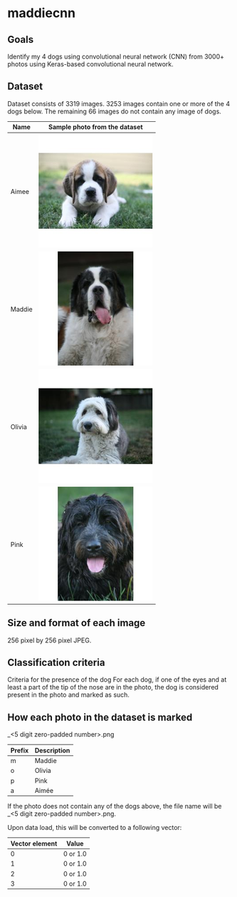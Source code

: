 # maddiecnn
## Goals
Identify my 4 dogs using convolutional neural network (CNN) from 3000+ photos using Keras-based convolutional neural network.

## Dataset
Dataset consists of 3319 images.  3253 images contain one or more of the 4 dogs below.  The remaining 66 images do not contain any image of dogs. 

|  Name | Sample photo from the dataset  |
|---|---|
| Aimee | ![Image of Aimee](assets/images/a_02059.jpg_256x256.jpg) |
| Maddie | ![Image of Maddie](assets/images/m_01409.jpg_256x256.jpg) |
| Olivia | ![Image of Olivia](assets/images/o_01106.jpg_256x256.jpg) |
| Pink | ![Image of Pink](assets/images/p_01216.jpg_256x256.jpg) |

## Size and format of each image
256 pixel by 256 pixel JPEG.

## Classification criteria
Criteria for the presence of the dog
For each dog, if one of the eyes and at least a part of the tip of the nose are in the photo, the dog is considered present in the photo and marked as such.

## How each photo in the dataset is marked

<Name prefixes>_<5 digit zero-padded number>.png

| Prefix | Description
|---|---|
| m | Maddie |
| o | Olivia |
| p | Pink |
| a | Aimée |

If the photo does not contain any of the dogs above, the file name will be _<5 digit zero-padded number>.png.

Upon data load, this will be converted to a following vector:

| Vector element | Value |
|---|---|
|0|0 or 1.0|
|1|0 or 1.0|
|2|0 or 1.0|
|3|0 or 1.0|
